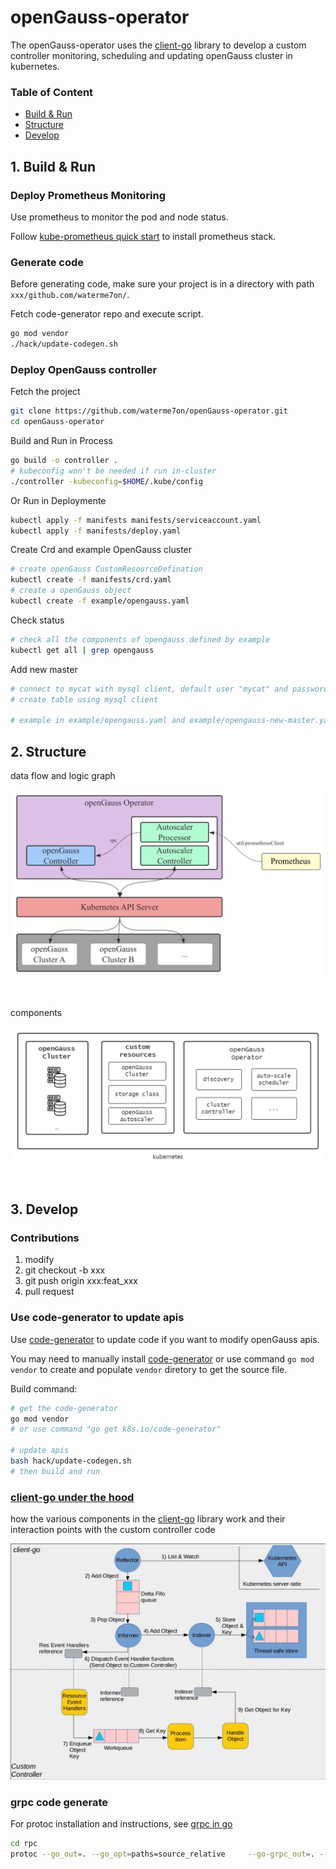 # openGauss-operator

The openGauss-operator uses the [client-go](https://github.com/kubernetes/client-go) library to develop a custom controller monitoring, scheduling and updating openGauss cluster in kubernetes.

### Table of Content

- [Build & Run](#Build-&-Run)
- [Structure](#Structure)
- [Develop](#Develop)


## 1. Build & Run
### Deploy Prometheus Monitoring

Use prometheus to monitor the pod and node status.

Follow [kube-prometheus quick start](https://github.com/prometheus-operator/kube-prometheus#quickstart) to install prometheus stack.

### Generate code
Before generating code, make sure your project is in a directory with path `xxx/github.com/waterme7on/`.

Fetch code-generator repo and execute script.

```sh
go mod vendor
./hack/update-codegen.sh
```

### Deploy OpenGauss controller

Fetch the project
```sh
git clone https://github.com/waterme7on/openGauss-operator.git
cd openGauss-operator
```

Build and Run in Process
```sh
go build -o controller .
# kubeconfig won't be needed if run in-cluster
./controller -kubeconfig=$HOME/.kube/config
```

Or Run in Deploymente
```sh
kubectl apply -f manifests manifests/serviceaccount.yaml 
kubectl apply -f manifests/deploy.yaml
```


Create Crd and example OpenGauss cluster

```sh
# create openGauss CustomResourceDefination
kubectl create -f manifests/crd.yaml
# create a openGauss object
kubectl create -f example/opengauss.yaml
```

Check status

```sh
# check all the components of opengauss defined by example
kubectl get all | grep opengauss
```

Add new master

```sh
# connect to mycat with mysql client, default user "mycat" and password "123456"
# create table using mysql client

# example in example/opengauss.yaml and example/opengauss-new-master.yaml
```

## 2. Structure

data flow and logic graph

![](./docs/diagrams/logic.png)

<br>

components

![](./docs/diagrams/operator.png)

<br>

## 3. Develop

### Contributions

1. modify
2. git checkout -b xxx
3. git push origin xxx:feat_xxx
4. pull request

### Use code-generator to update apis

Use [code-generator](https://github.com/kubernetes/code-generator) to update code if you want to modify openGauss apis.

You may need to manually install [code-generator](https://github.com/kubernetes/code-generator) or use command `go mod vendor` to create and populate `vendor` diretory to get the source file.

Build command:

```sh
# get the code-generator
go mod vendor
# or use command "go get k8s.io/code-generator"

# update apis
bash hack/update-codegen.sh
# then build and run
```

### [client-go under the hood](https://github.com/kubernetes/sample-controller/blob/master/docs/controller-client-go.md)

how the various components in the [client-go](https://github.com/kubernetes/client-go) library work and their interaction points with the custom controller code

![](./docs/diagrams/client-go-controller-interaction.jpeg)

### grpc code generate

For protoc installation and instructions, see [grpc in go](https://grpc.io/docs/languages/go/)

```sh
cd rpc
protoc --go_out=. --go_opt=paths=source_relative     --go-grpc_out=. --go-grpc_opt=paths=source_relative    protobuf/clients.proto
```
